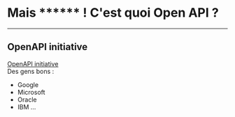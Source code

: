# Mais ****** ! C'est quoi Open API ?
<!-- .slide: data-state="no-toc-progress" class="no-toc-progress" -->

----

## OpenAPI initiative
<!-- .slide: data-state="no-toc-progress" class="no-toc-progress" -->
[OpenAPI initiative](https://www.openapis.org/)  
Des gens bons :  
 * Google
 * Microsoft
 * Oracle
 * IBM
...
